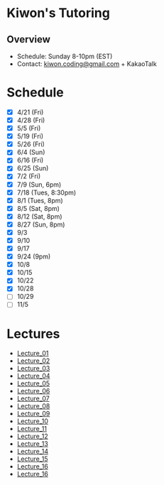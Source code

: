 # Kiwon's Tutoring
## Overview
* Schedule: Sunday 8-10pm (EST)
* Contact: kiwon.coding@gmail.com + KakaoTalk

# Schedule
- [x] 4/21 (Fri)
- [x] 4/28 (Fri)
- [x] 5/5 (Fri)
- [x] 5/19 (Fri)
- [x] 5/26 (Fri)
- [x] 6/4 (Sun)
- [x] 6/16 (Fri)
- [x] 6/25 (Sun)
- [x] 7/2 (Fri)
- [x] 7/9 (Sun, 6pm)
- [x] 7/18 (Tues, 8:30pm)
- [x] 8/1 (Tues, 8pm)
- [x] 8/5 (Sat, 8pm)
- [x] 8/12 (Sat, 8pm)
- [x] 8/27 (Sun, 8pm)
- [x] 9/3
- [x] 9/10
- [x] 9/17
- [x] 9/24 (9pm)
- [x] 10/8
- [x] 10/15
- [x] 10/22
- [x] 10/28
- [ ] 10/29
- [ ] 11/5

# Lectures
* [Lecture_01](lectures/lecture_01.md)
* [Lecture_02](lectures/lecture_02.md)
* [Lecture_03](lectures/lecture_03.md)
* [Lecture_04](lectures/lecture_04.md)
* [Lecture_05](lectures/lecture_05.md)
* [Lecture_06](lectures/lecture_06.md)
* [Lecture_07](lectures/lecture_07.md)
* [Lecture_08](lectures/lecture_08.md)
* [Lecture_09](lectures/lecture_09.md)
* [Lecture_10](lectures/lecture_10.md)
* [Lecture_11](lectures/lecture_11.md)
* [Lecture_12](lectures/lecture_12.md)
* [Lecture_13](lectures/lecture_13.md)
* [Lecture_14](lectures/lecture_14.md)
* [Lecture_15](lectures/lecture_15.md)
* [Lecture_16](lectures/lecture_16.md)
* [Lecture_16](lectures/lecture_17.md)
